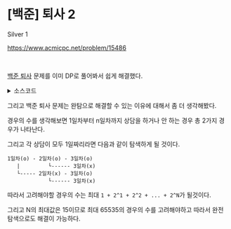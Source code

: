 # [백준] 퇴사 2

Silver 1

https://www.acmicpc.net/problem/15486

<br>

[백준 퇴사](https://www.acmicpc.net/problem/14501) 문제를 이미 DP로 풀어봐서 쉽게 해결했다.

<details><summary>소스코드</summary>

```java
import java.io.BufferedReader;
import java.io.InputStreamReader;
import java.util.StringTokenizer;

public class Main {
    void solution() throws Exception {
        BufferedReader br = new BufferedReader(new InputStreamReader(System.in));
        int N = Integer.parseInt(br.readLine());
        int[] dp = new int[N+1];
        for (int curDay = 0; curDay < N; curDay++) {
            StringTokenizer st = new StringTokenizer(br.readLine(), " ");
            int time = Integer.parseInt(st.nextToken());
            int price = Integer.parseInt(st.nextToken());
            int finishDay = curDay + time;
            if(finishDay <= N) {
                dp[finishDay] = Math.max(dp[finishDay], dp[curDay] + price);
            }
            dp[curDay + 1] = Math.max(dp[curDay], dp[curDay + 1]);
        }
        System.out.println(dp[N]);
    }
    public static void main(String[] args) throws Exception {
        new Main().solution();
    }
}
```

</details>

그리고 백준 퇴사 문제는 완탐으로 해결할 수 있는 이유에 대해서 좀 더 생각해봤다.

경우의 수를 생각해보면 1일차부터 n일차까지 상담을 하거나 안 하는 경우 총 2가지 경우가 나타난다.

그리고 각 상담이 모두 1일짜리라면 다음과 같이 탐색하게 될 것이다.

```
1일차(o) - 2일차(o) - 3일차(o)
   |         └------ 3일차(x)
   └----- 2일차(x) - 3일차(o)
             └------ 3일차(x)
```

따라서 고려해야할 경우의 수는 최대 `1 + 2^1 + 2^2 + ... + 2^N`가 될것이다.

그리고 N의 최대값은 15이므로 최대 65535의 경우의 수를 고려해야하고 따라서 완전탐색으로도 해결이 가능하다.